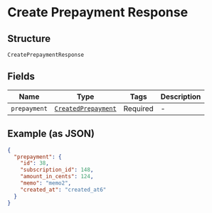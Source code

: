 
# Create Prepayment Response

## Structure

`CreatePrepaymentResponse`

## Fields

| Name | Type | Tags | Description |
|  --- | --- | --- | --- |
| `prepayment` | [`CreatedPrepayment`](../../doc/models/created-prepayment.md) | Required | - |

## Example (as JSON)

```json
{
  "prepayment": {
    "id": 38,
    "subscription_id": 148,
    "amount_in_cents": 124,
    "memo": "memo2",
    "created_at": "created_at6"
  }
}
```

